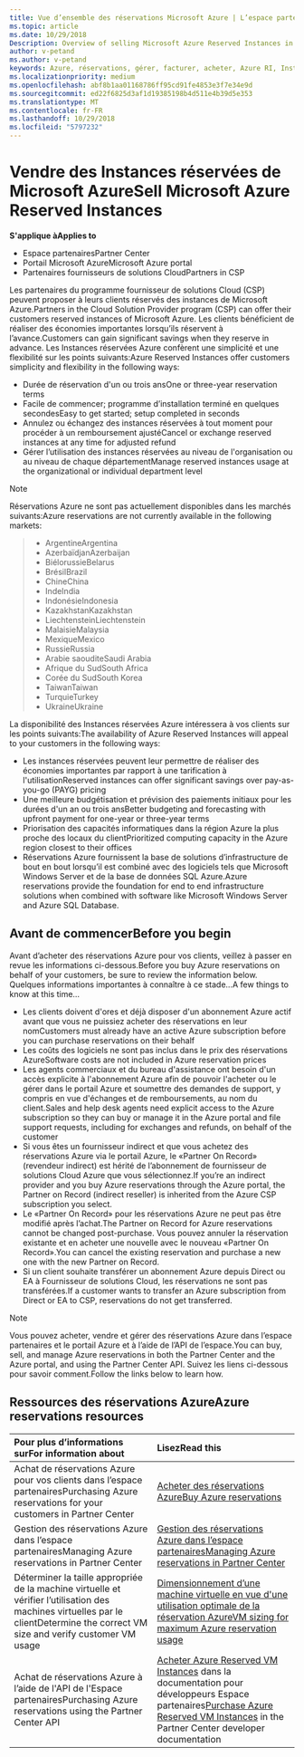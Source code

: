 ```yaml
---
title: Vue d’ensemble des réservations Microsoft Azure | L’espace partenaires
ms.topic: article
ms.date: 10/29/2018
Description: Overview of selling Microsoft Azure Reserved Instances in CSP.
author: v-petand
ms.author: v-petand
keywords: Azure, réservations, gérer, facturer, acheter, Azure RI, Instances réservées Azure
ms.localizationpriority: medium
ms.openlocfilehash: abf8b1aa01168786ff95cd91fe4853e3f7e34e9d
ms.sourcegitcommit: ed22f6825d3af1d19385198b4d511e4b39d5e353
ms.translationtype: MT
ms.contentlocale: fr-FR
ms.lasthandoff: 10/29/2018
ms.locfileid: "5797232"
---
```

# <a name="sell-microsoft-azure-reserved-instances"></a><span data-ttu-id="7c7ba-103">Vendre des Instances réservées de Microsoft Azure</span><span class="sxs-lookup"><span data-stu-id="7c7ba-103">Sell Microsoft Azure Reserved Instances</span></span> 

**<span data-ttu-id="7c7ba-104">S'applique à</span><span class="sxs-lookup"><span data-stu-id="7c7ba-104">Applies to</span></span>**

-  <span data-ttu-id="7c7ba-105">Espace partenaires</span><span class="sxs-lookup"><span data-stu-id="7c7ba-105">Partner Center</span></span>
-  <span data-ttu-id="7c7ba-106">Portail Microsoft Azure</span><span class="sxs-lookup"><span data-stu-id="7c7ba-106">Microsoft Azure portal</span></span>
-  <span data-ttu-id="7c7ba-107">Partenaires fournisseurs de solutions Cloud</span><span class="sxs-lookup"><span data-stu-id="7c7ba-107">Partners in CSP</span></span>

<span data-ttu-id="7c7ba-108">Les partenaires du programme fournisseur de solutions Cloud (CSP) peuvent proposer à leurs clients réservés des instances de Microsoft Azure.</span><span class="sxs-lookup"><span data-stu-id="7c7ba-108">Partners in the Cloud Solution Provider program (CSP) can offer their customers reserved instances of Microsoft Azure.</span></span> <span data-ttu-id="7c7ba-109">Les clients bénéficient de réaliser des économies importantes lorsqu’ils réservent à l’avance.</span><span class="sxs-lookup"><span data-stu-id="7c7ba-109">Customers can gain significant savings when they reserve in advance.</span></span> <span data-ttu-id="7c7ba-110">Les Instances réservées Azure confèrent une simplicité et une flexibilité sur les points suivants:</span><span class="sxs-lookup"><span data-stu-id="7c7ba-110">Azure Reserved Instances offer customers simplicity and flexibility in the following ways:</span></span>

-   <span data-ttu-id="7c7ba-111">Durée de réservation d'un ou trois ans</span><span class="sxs-lookup"><span data-stu-id="7c7ba-111">One or three-year reservation terms</span></span> 
-   <span data-ttu-id="7c7ba-112">Facile de commencer; programme d’installation terminé en quelques secondes</span><span class="sxs-lookup"><span data-stu-id="7c7ba-112">Easy to get started; setup completed in seconds</span></span> 
-   <span data-ttu-id="7c7ba-113">Annulez ou échangez des instances réservées à tout moment pour procéder à un remboursement ajusté</span><span class="sxs-lookup"><span data-stu-id="7c7ba-113">Cancel or exchange reserved instances at any time for adjusted refund</span></span> 
-   <span data-ttu-id="7c7ba-114">Gérer l’utilisation des instances réservées au niveau de l'organisation ou au niveau de chaque département</span><span class="sxs-lookup"><span data-stu-id="7c7ba-114">Manage reserved instances usage at the organizational or individual department level</span></span> 

> [!NOTE]  
> <span data-ttu-id="7c7ba-115">Réservations Azure ne sont pas actuellement disponibles dans les marchés suivants:</span><span class="sxs-lookup"><span data-stu-id="7c7ba-115">Azure reservations are not currently available in the following markets:</span></span>
  
> * <span data-ttu-id="7c7ba-116">Argentine</span><span class="sxs-lookup"><span data-stu-id="7c7ba-116">Argentina</span></span>
> * <span data-ttu-id="7c7ba-117">Azerbaïdjan</span><span class="sxs-lookup"><span data-stu-id="7c7ba-117">Azerbaijan</span></span>
> * <span data-ttu-id="7c7ba-118">Biélorussie</span><span class="sxs-lookup"><span data-stu-id="7c7ba-118">Belarus</span></span>
> * <span data-ttu-id="7c7ba-119">Brésil</span><span class="sxs-lookup"><span data-stu-id="7c7ba-119">Brazil</span></span>
> * <span data-ttu-id="7c7ba-120">Chine</span><span class="sxs-lookup"><span data-stu-id="7c7ba-120">China</span></span>
> * <span data-ttu-id="7c7ba-121">Inde</span><span class="sxs-lookup"><span data-stu-id="7c7ba-121">India</span></span>
> * <span data-ttu-id="7c7ba-122">Indonésie</span><span class="sxs-lookup"><span data-stu-id="7c7ba-122">Indonesia</span></span>
> * <span data-ttu-id="7c7ba-123">Kazakhstan</span><span class="sxs-lookup"><span data-stu-id="7c7ba-123">Kazakhstan</span></span>
> * <span data-ttu-id="7c7ba-124">Liechtenstein</span><span class="sxs-lookup"><span data-stu-id="7c7ba-124">Liechtenstein</span></span>
> * <span data-ttu-id="7c7ba-125">Malaisie</span><span class="sxs-lookup"><span data-stu-id="7c7ba-125">Malaysia</span></span>
> * <span data-ttu-id="7c7ba-126">Mexique</span><span class="sxs-lookup"><span data-stu-id="7c7ba-126">Mexico</span></span>
> * <span data-ttu-id="7c7ba-127">Russie</span><span class="sxs-lookup"><span data-stu-id="7c7ba-127">Russia</span></span>
> * <span data-ttu-id="7c7ba-128">Arabie saoudite</span><span class="sxs-lookup"><span data-stu-id="7c7ba-128">Saudi Arabia</span></span>
> * <span data-ttu-id="7c7ba-129">Afrique du Sud</span><span class="sxs-lookup"><span data-stu-id="7c7ba-129">South Africa</span></span>
> * <span data-ttu-id="7c7ba-130">Corée du Sud</span><span class="sxs-lookup"><span data-stu-id="7c7ba-130">South Korea</span></span>
> * <span data-ttu-id="7c7ba-131">Taiwan</span><span class="sxs-lookup"><span data-stu-id="7c7ba-131">Taiwan</span></span>
> * <span data-ttu-id="7c7ba-132">Turquie</span><span class="sxs-lookup"><span data-stu-id="7c7ba-132">Turkey</span></span>
> * <span data-ttu-id="7c7ba-133">Ukraine</span><span class="sxs-lookup"><span data-stu-id="7c7ba-133">Ukraine</span></span>

<span data-ttu-id="7c7ba-134">La disponibilité des Instances réservées Azure intéressera à vos clients sur les points suivants:</span><span class="sxs-lookup"><span data-stu-id="7c7ba-134">The availability of Azure Reserved Instances will appeal to your customers in the following ways:</span></span>

-   <span data-ttu-id="7c7ba-135">Les instances réservées peuvent leur permettre de réaliser des économies importantes par rapport à une tarification à l'utilisation</span><span class="sxs-lookup"><span data-stu-id="7c7ba-135">Reserved instances can offer significant savings over pay-as-you-go (PAYG) pricing</span></span>
-   <span data-ttu-id="7c7ba-136">Une meilleure budgétisation et prévision des paiements initiaux pour les durées d'un an ou trois ans</span><span class="sxs-lookup"><span data-stu-id="7c7ba-136">Better budgeting and forecasting with upfront payment for one-year or three-year terms</span></span> 
-   <span data-ttu-id="7c7ba-137">Priorisation des capacités informatiques dans la région Azure la plus proche des locaux du client</span><span class="sxs-lookup"><span data-stu-id="7c7ba-137">Prioritized computing capacity in the Azure region closest to their offices</span></span>  
-   <span data-ttu-id="7c7ba-138">Réservations Azure fournissent la base de solutions d’infrastructure de bout en bout lorsqu’il est combiné avec des logiciels tels que Microsoft Windows Server et de la base de données SQL Azure.</span><span class="sxs-lookup"><span data-stu-id="7c7ba-138">Azure reservations provide the foundation for end to end infrastructure solutions when combined with software like Microsoft Windows Server and Azure SQL Database.</span></span>   

## <a name="before-you-begin"></a><span data-ttu-id="7c7ba-139">Avant de commencer</span><span class="sxs-lookup"><span data-stu-id="7c7ba-139">Before you begin</span></span>

<span data-ttu-id="7c7ba-140">Avant d’acheter des réservations Azure pour vos clients, veillez à passer en revue les informations ci-dessous.</span><span class="sxs-lookup"><span data-stu-id="7c7ba-140">Before you buy Azure reservations on behalf of your customers, be sure to review the information below.</span></span> <span data-ttu-id="7c7ba-141">Quelques informations importantes à connaître à ce stade...</span><span class="sxs-lookup"><span data-stu-id="7c7ba-141">A few things to know at this time…</span></span>

-   <span data-ttu-id="7c7ba-142">Les clients doivent d'ores et déjà disposer d'un abonnement Azure actif avant que vous ne puissiez acheter des réservations en leur nom</span><span class="sxs-lookup"><span data-stu-id="7c7ba-142">Customers must already have an active Azure subscription before you can purchase reservations on their behalf</span></span>  
-   <span data-ttu-id="7c7ba-143">Les coûts des logiciels ne sont pas inclus dans le prix des réservations Azure</span><span class="sxs-lookup"><span data-stu-id="7c7ba-143">Software costs are not included in Azure reservation prices</span></span> 
-   <span data-ttu-id="7c7ba-144">Les agents commerciaux et du bureau d'assistance ont besoin d'un accès explicite à l'abonnement Azure afin de pouvoir l'acheter ou le gérer dans le portail Azure et soumettre des demandes de support, y compris en vue d'échanges et de remboursements, au nom du client.</span><span class="sxs-lookup"><span data-stu-id="7c7ba-144">Sales and help desk agents need explicit access to the Azure subscription so they can buy or manage it in the Azure portal and file support requests, including for exchanges and refunds, on behalf of the customer</span></span>  
-   <span data-ttu-id="7c7ba-145">Si vous êtes un fournisseur indirect et que vous achetez des réservations Azure via le portail Azure, le «Partner On Record» (revendeur indirect) est hérité de l’abonnement de fournisseur de solutions Cloud Azure que vous sélectionnez.</span><span class="sxs-lookup"><span data-stu-id="7c7ba-145">If you’re an indirect provider and you buy Azure reservations through the Azure portal, the Partner on Record (indirect reseller) is inherited from the Azure CSP subscription you select.</span></span> 
-   <span data-ttu-id="7c7ba-146">Le «Partner On Record» pour les réservations Azure ne peut pas être modifié après l’achat.</span><span class="sxs-lookup"><span data-stu-id="7c7ba-146">The Partner on Record for Azure reservations cannot be changed post-purchase.</span></span> <span data-ttu-id="7c7ba-147">Vous pouvez annuler la réservation existante et en acheter une nouvelle avec le nouveau «Partner On Record».</span><span class="sxs-lookup"><span data-stu-id="7c7ba-147">You can cancel the existing reservation and purchase a new one with the new Partner on Record.</span></span> 
-   <span data-ttu-id="7c7ba-148">Si un client souhaite transférer un abonnement Azure depuis Direct ou EA à Fournisseur de solutions Cloud, les réservations ne sont pas transférées.</span><span class="sxs-lookup"><span data-stu-id="7c7ba-148">If a customer wants to transfer an Azure subscription from Direct or EA to CSP, reservations do not get transferred.</span></span> 

>[!NOTE]
> <span data-ttu-id="7c7ba-149">Vous pouvez acheter, vendre et gérer des réservations Azure dans l’espace partenaires et le portail Azure et à l’aide de l’API de l’espace.</span><span class="sxs-lookup"><span data-stu-id="7c7ba-149">You can buy, sell, and manage Azure reservations in both the Partner Center and the Azure portal, and using the Partner Center API.</span></span> <span data-ttu-id="7c7ba-150">Suivez les liens ci-dessous pour savoir comment.</span><span class="sxs-lookup"><span data-stu-id="7c7ba-150">Follow the links below to learn how.</span></span> 

## <a name="azure-reservations-resources"></a><span data-ttu-id="7c7ba-151">Ressources des réservations Azure</span><span class="sxs-lookup"><span data-stu-id="7c7ba-151">Azure reservations resources</span></span>
|**<span data-ttu-id="7c7ba-152">Pour plus d’informations sur</span><span class="sxs-lookup"><span data-stu-id="7c7ba-152">For information about</span></span>**   |**<span data-ttu-id="7c7ba-153">Lisez</span><span class="sxs-lookup"><span data-stu-id="7c7ba-153">Read this</span></span>**    |
|:-----------------------------|:-----------------|
|<span data-ttu-id="7c7ba-154">Achat de réservations Azure pour vos clients dans l’espace partenaires</span><span class="sxs-lookup"><span data-stu-id="7c7ba-154">Purchasing Azure reservations for your customers in Partner Center</span></span>   |[<span data-ttu-id="7c7ba-155">Acheter des réservations Azure</span><span class="sxs-lookup"><span data-stu-id="7c7ba-155">Buy Azure reservations</span></span>](azure-reservations-buying.md)
|<span data-ttu-id="7c7ba-156">Gestion des réservations Azure dans l’espace partenaires</span><span class="sxs-lookup"><span data-stu-id="7c7ba-156">Managing Azure reservations in Partner Center</span></span> | [<span data-ttu-id="7c7ba-157">Gestion des réservations Azure dans l’espace partenaires</span><span class="sxs-lookup"><span data-stu-id="7c7ba-157">Managing Azure reservations in Partner Center</span></span>](azure-reservations-manage.md)
|<span data-ttu-id="7c7ba-158">Déterminer la taille appropriée de la machine virtuelle et vérifier l’utilisation des machines virtuelles par le client</span><span class="sxs-lookup"><span data-stu-id="7c7ba-158">Determine the correct VM size and verify customer VM usage</span></span>   |[<span data-ttu-id="7c7ba-159">Dimensionnement d’une machine virtuelle en vue d'une utilisation optimale de la réservation Azure</span><span class="sxs-lookup"><span data-stu-id="7c7ba-159">VM sizing for maximum Azure reservation usage</span></span>](azure-usage.md)   |
|<span data-ttu-id="7c7ba-160">Achat de réservations Azure à l’aide de l'API de l'Espace partenaires</span><span class="sxs-lookup"><span data-stu-id="7c7ba-160">Purchasing Azure reservations using the Partner Center API</span></span> | <span data-ttu-id="7c7ba-161">[Acheter Azure Reserved VM Instances](https://docs.microsoft.com/partner-center/develop/purchase-azure-reservations) dans la documentation pour développeurs Espace partenaires</span><span class="sxs-lookup"><span data-stu-id="7c7ba-161">[Purchase Azure Reserved VM Instances](https://docs.microsoft.com/partner-center/develop/purchase-azure-reservations) in the Partner Center developer documentation</span></span>

 

